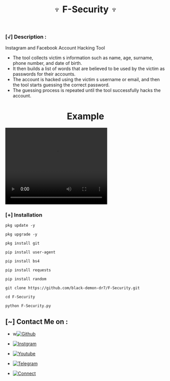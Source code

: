 <h1 align="center">♆ F-Security ♆</h1>
<br>

### [√] Description :

Instagram and Facebook Account Hacking Tool

- The tool collects victim s information such as name, age, surname, phone number, and date of birth.
- It then builds a list of words that are believed to be used by the victim as passwords for their accounts.
- The account is hacked using the victim s username or email, and then the tool starts guessing the correct password.
- The guessing process is repeated until the tool successfully hacks the account.



<h1 align="center">Example</h1>

<video width="320" height="240" controls>
  <source src="https://github.com/black-demon-dr7/F-Security/blob/main/vid.mp4" type="video/mp4">
  Your browser does not support the video tag.
</video>





### [+] Installation

```
pkg update -y
```
```
pkg upgrade -y
```
```
pkg install git
```
```
pip install user-agent
```
``` 
pip install bs4
```
```
pip install requests
```
```
pip install random
```
```
git clone https://github.com/black-demon-dr7/F-Security.git
```
```
cd F-Security
```
```
python F-Security.py
```


## [~] Contact Me on :

- w[![Github](https://img.shields.io/badge/Github-Demon-purple?style=for-the-badge&logo=github)](https://github.com/KasRoudra)

- [![Instgram](https://img.shields.io/badge/Instagram-Demon-green?style=for-the-badge&logo=instagram)](mailto:kasroudrakrd@gmail.com)

- [![Youtube](https://img.shields.io/badge/Youtube-Demon-blue?style=for-the-badge&logo=youtube)](https://facebook.com/KasRoudra)

- [![Telegram](https://img.shields.io/badge/Telegram-Demon-orange?style=for-the-badge&logo=telegram)](https://m.me/KasRoudra)

- [![Connect](https://img.shields.io/badge/Telegram-KasRoudra-indigo?style=for-the-badge&logo=telegram)](https://t.me/KasRoudra)

